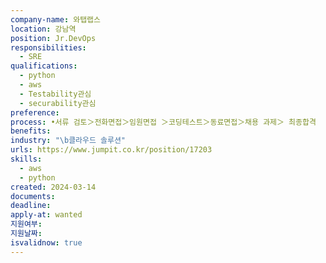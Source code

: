 ```yaml
---
company-name: 와탭랩스
location: 강남역
position: Jr.DevOps
responsibilities:
  - SRE
qualifications:
  - python
  - aws
  - Testability관심
  - securability관심
preference: 
process: •서류 검토＞전화면접＞임원면접 ＞코딩테스트＞동료면접＞채용 과제＞ 최종합격
benefits: 
industry: "\b클라우드 솔루션"
urls: https://www.jumpit.co.kr/position/17203
skills:
  - aws
  - python
created: 2024-03-14
documents: 
deadline: 
apply-at: wanted
지원여부: 
지원날짜: 
isvalidnow: true
---
```

